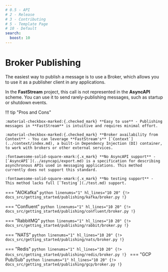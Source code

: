 ```yaml
---
# 0.5 - API
# 2 - Release
# 3 - Contributing
# 5 - Template Page
# 10 - Default
search:
  boost: 10
---
```


# Broker Publishing

The easiest way to publish a message is to use a Broker, which allows you to use it as a publisher client in any applications.

In the **FastStream** project, this call is not represented in the **AsyncAPI** scheme. You can use it to send rarely-publishing messages, such as startup or shutdown events.

!!! tip "Pros and Cons"

    :material-checkbox-marked:{.checked_mark} **Easy to use** - Publishing messages in **FastStream** is intuitive and requires minimal effort.

    :material-checkbox-marked:{.checked_mark} **Broker availability from Context** - You can leverage **FastStream's** [`Context`](../context/index.md), a built-in Dependency Injection (DI) container, to work with brokers or other external services.

    :fontawesome-solid-square-xmark:{.x_mark} **No AsyncAPI support** - [`AsyncAPI`](../asyncapi/export.md) is a specification for describing asynchronous APIs used in messaging applications. This method currently does not support this standard.

    :fontawesome-solid-square-xmark:{.x_mark} **No testing support** - This method lacks full [`Testing`](./test.md) support.


=== "AIOKafka"
    ```python linenums="1" hl_lines="10 20"
    {!> docs_src/getting_started/publishing/kafka/broker.py !}
    ```

=== "Confluent"
    ```python linenums="1" hl_lines="10 20"
    {!> docs_src/getting_started/publishing/confluent/broker.py !}
    ```

=== "RabbitMQ"
    ```python linenums="1" hl_lines="10 20"
    {!> docs_src/getting_started/publishing/rabbit/broker.py !}
    ```

=== "NATS"
    ```python linenums="1" hl_lines="10 20"
    {!> docs_src/getting_started/publishing/nats/broker.py !}
    ```

=== "Redis"
    ```python linenums="1" hl_lines="10 20"
    {!> docs_src/getting_started/publishing/redis/broker.py !}
    ```
=== "GCP Pub/Sub"
    ```python linenums="1" hl_lines="10 20"
    {!> docs_src/getting_started/publishing/gcp/broker.py !}
    ```
